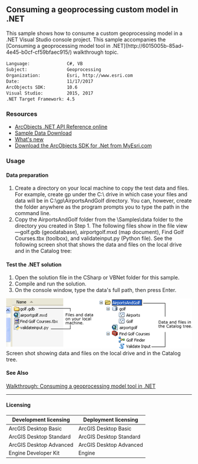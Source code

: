 ## Consuming a geoprocessing custom model in .NET

  <div xmlns="http://www.w3.org/1999/xhtml" xmlns:my="http://schemas.microsoft.com/office/infopath/2003/myXSD/2006-02-10T23:25:53">This sample shows how to consume a custom geoprocessing model in a .NET Visual Studio console project. This sample accompanies the [Consuming a geoprocessing model tool in .NET](http://6015005b-85ad-4e45-b0cf-cf59bfaec915/) walkthrough topic. </div>  


<!-- TODO: Fill this section below with metadata about this sample-->
```
Language:              C#, VB
Subject:               Geoprocessing
Organization:          Esri, http://www.esri.com
Date:                  11/17/2017
ArcObjects SDK:        10.6
Visual Studio:         2015, 2017
.NET Target Framework: 4.5
```

### Resources

* [ArcObjects .NET API Reference online](http://desktop.arcgis.com/en/arcobjects/latest/net/webframe.htm)  
* [Sample Data Download](../../releases)  
* [What's new](http://desktop.arcgis.com/en/arcobjects/latest/net/webframe.htm#91cabc68-2271-400a-8ff9-c7fb25108546.htm)  
* [Download the ArcObjects SDK for .Net from MyEsri.com](https://my.esri.com/)  

### Usage
#### Data preparation  
1. Create a directory on your local machine to copy the test data and files. For example, create gp under the C:\ drive in which case your files and data will be in C:\gp\AirportsAndGolf directory. You can, however, create the folder anywhere as the program prompts you to type the path in the command line.  
1. Copy the AirportsAndGolf folder from the <ArcGIS Developer Kit installation location>\Samples\data folder to the directory you created in Step 1. The following files show in the file view—golf.gdb (geodatabase), airportgolf.mxd (map document), Find Golf Courses.tbx (toolbox), and validateinput.py (Python file). See the following screen shot that shows the data and files on the local drive and in the Catalog tree:   

#### Test the .NET solution  
1. Open the solution file in the CSharp or VBNet folder for this sample.   
1. Compile and run the solution.   
1. On the console window, type the data's full path, then press Enter.   



![Screen shot showing data and files on the local drive and in the Catalog tree.](images/pic1.png)  
Screen shot showing data and files on the local drive and in the Catalog tree.  




#### See Also  
[Walkthrough: Consuming a geoprocessing model tool in .NET](http://desktop.arcgis.com/search/?q=Walkthrough%3A%20Consuming%20a%20geoprocessing%20model%20tool%20in%20.NET&p=0&language=en&product=arcobjects-sdk-dotnet&version=&n=15&collection=help)  


---------------------------------

#### Licensing  
| Development licensing | Deployment licensing | 
| ------------- | ------------- | 
| ArcGIS Desktop Basic | ArcGIS Desktop Basic |  
| ArcGIS Desktop Standard | ArcGIS Desktop Standard |  
| ArcGIS Desktop Advanced | ArcGIS Desktop Advanced |  
| Engine Developer Kit | Engine |  


